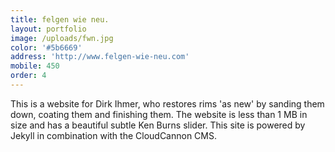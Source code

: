 ```yaml
---
title: felgen wie neu.
layout: portfolio
image: /uploads/fwn.jpg
color: '#5b6669'
address: 'http://www.felgen-wie-neu.com'
mobile: 450
order: 4
---
```



This is a website for Dirk Ihmer, who restores rims 'as new' by sanding them down, coating them and finishing them. The website is less than 1 MB in size and has a beautiful subtle Ken Burns slider. This site is powered by Jekyll in combination with the CloudCannon CMS.